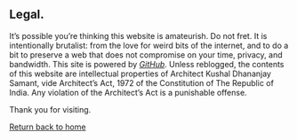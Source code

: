 ## Legal.

It’s possible you’re thinking this website is amateurish. Do not fret. It is intentionally brutalist: from the love for weird bits of the internet, and to do a bit to preserve a web that does not compromise on your time, privacy, and bandwidth. This site is powered by [_GitHub_](https://github.com). Unless reblogged, the contents of this website are intellectual properties of Architect Kushal Dhananjay Samant, vide Architect’s Act, 1972 of the Constitution of The Republic of India. Any violation of the Architect’s Act is a punishable offense. 

Thank you for visiting.

[Return back to home](https://kvshvl.github.io/index.html)
